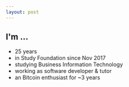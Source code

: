 ```yaml
---
layout: post
---
```


## I'm ...

* 25 years
* in Study Foundation since Nov 2017
* studying Business Information Technology
* working as software developer & tutor
* an Bitcoin enthusiast for ~3 years
